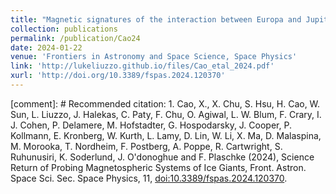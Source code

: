 ```yaml
---
title: "Magnetic signatures of the interaction between Europa and Jupiter’s magnetosphere during the Juno flyby"
collection: publications
permalink: /publication/Cao24
date: 2024-01-22
venue: 'Frontiers in Astronomy and Space Science, Space Physics'
link: 'http://lukeliuzzo.github.io/files/Cao_etal_2024.pdf'
xurl: 'http://doi.org/10.3389/fspas.2024.120370'
---
```


[comment]: # Recommended citation: 1.	Cao, X., X. Chu, S. Hsu, H. Cao, W. Sun, L. Liuzzo, J. Halekas, C. Paty, F. Chu, O. Agiwal, L. W. Blum, F. Crary, I. J. Cohen, P. Delamere, M. Hofstadter, G. Hospodarsky, J. Cooper, P. Kollmann, E. Kronberg, W. Kurth, L. Lamy, D. Lin, W. Li, X. Ma, D. Malaspina, M. Morooka, T. Nordheim, F. Postberg, A. Poppe, R. Cartwright, S. Ruhunusiri, K. Soderlund, J. O'donoghue and F. Plaschke (2024), Science Return of Probing Magnetospheric Systems of Ice Giants, Front. Astron. Space Sci. Sec. Space Physics, 11, [doi:10.3389/fspas.2024.120370](https://doi.org/10.3389/fspas.2024.120370).
